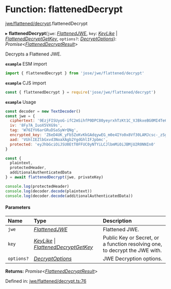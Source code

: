 # Function: flattenedDecrypt

[jwe/flattened/decrypt](../modules/jwe_flattened_decrypt.md).flattenedDecrypt

▸ **flattenedDecrypt**(`jwe`: [*FlattenedJWE*](../interfaces/types.flattenedjwe.md), `key`: [*KeyLike*](../types/types.keylike.md) \| [*FlattenedDecryptGetKey*](../interfaces/jwe_flattened_decrypt.flatteneddecryptgetkey.md), `options?`: [*DecryptOptions*](../interfaces/types.decryptoptions.md)): *Promise*<[*FlattenedDecryptResult*](../interfaces/types.flatteneddecryptresult.md)\>

Decrypts a Flattened JWE.

**`example`** ESM import
```js
import { flattenedDecrypt } from 'jose/jwe/flattened/decrypt'
```

**`example`** CJS import
```js
const { flattenedDecrypt } = require('jose/jwe/flattened/decrypt')
```

**`example`** Usage
```js
const decoder = new TextDecoder()
const jwe = {
  ciphertext: '9EzjFISUyoG-ifC2mSihfP0DPC80yeyrxhTzKt1C_VJBkxeBG0MI4Te61Pk45RAGubUvBpU9jm4',
  iv: '8Fy7A_IuoX5VXG9s',
  tag: 'W76IYV6arGRuDSaSyWrQNg',
  encrypted_key: 'Z6eD4UK_yFb5ZoKvKkGAdqywEG_m0e4IYo0x8Vf30LAMJcsc-_zSgIeiF82teZyYi2YYduHKoqImk7MRnoPZOlEs0Q5BNK1OgBmSOhCE8DFyqh9Zh48TCTP6lmBQ52naqoUJFMtHzu-0LwZH26hxos0GP3Dt19O379MJB837TdKKa87skq0zHaVLAquRHOBF77GI54Bc7O49d8aOrSu1VEFGMThlW2caspPRiTSePDMDPq7_WGk50izRhB3Asl9wmP9wEeaTrkJKRnQj5ips1SAZ1hDBsqEQKKukxP1HtdcopHV5_qgwU8Hjm5EwSLMluMQuiE6hwlkXGOujZLVizA',
  aad: 'VGhlIEZlbGxvd3NoaXAgb2YgdGhlIFJpbmc',
  protected: 'eyJhbGciOiJSU0EtT0FFUC0yNTYiLCJlbmMiOiJBMjU2R0NNIn0'
}

const {
  plaintext,
  protectedHeader,
  additionalAuthenticatedData
} = await flattenedDecrypt(jwe, privateKey)

console.log(protectedHeader)
console.log(decoder.decode(plaintext))
console.log(decoder.decode(additionalAuthenticatedData))
```

#### Parameters

| Name | Type | Description |
| :------ | :------ | :------ |
| `jwe` | [*FlattenedJWE*](../interfaces/types.flattenedjwe.md) | Flattened JWE. |
| `key` | [*KeyLike*](../types/types.keylike.md) \| [*FlattenedDecryptGetKey*](../interfaces/jwe_flattened_decrypt.flatteneddecryptgetkey.md) | Public Key or Secret, or a function resolving one, to decrypt the JWE with. |
| `options?` | [*DecryptOptions*](../interfaces/types.decryptoptions.md) | JWE Decryption options. |

**Returns:** *Promise*<[*FlattenedDecryptResult*](../interfaces/types.flatteneddecryptresult.md)\>

Defined in: [jwe/flattened/decrypt.ts:76](https://github.com/panva/jose/blob/v3.12.0/src/jwe/flattened/decrypt.ts#L76)
